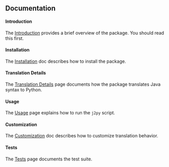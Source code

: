 ## Documentation

#### Introduction

The [Introduction][] provides a brief overview of the package. You should read
this first.

#### Installation

The [Installation][] doc describes how to install the package.

#### Translation Details

The [Translation Details][] page documents how the package translates Java
syntax to Python.

#### Usage

The [Usage][] page explains how to run the `j2py` script.


#### Customization

The [Customization][] doc describes how to customize translation behavior.


#### Tests

The [Tests][] page documents the test suite.


[Customization]: https://github.com/natural/java2python/tree/master/doc/customization.md
[Installation]: https://github.com/natural/java2python/tree/master/doc/install.md
[Introduction]: https://github.com/natural/java2python/tree/master/doc/intro.md
[Translation Details]: https://github.com/natural/java2python/tree/master/doc/translation.md
[Usage]: https://github.com/natural/java2python/tree/master/doc/usage.md
[Tests]: https://github.com/natural/java2python/tree/master/doc/tests.md
